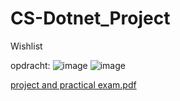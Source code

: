 # CS-Dotnet_Project
 Wishlist


opdracht:
![image](https://github.com/user-attachments/assets/0fc226f1-cc7e-464e-a8bd-a37660849537)
![image](https://github.com/user-attachments/assets/6418c149-940c-459e-b271-39b243a2519a)



[project and practical exam.pdf](https://github.com/user-attachments/files/17615905/project.and.practical.exam.pdf)
